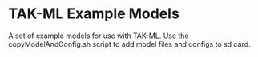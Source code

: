 # TAK-ML Example Models

A set of example models for use with TAK-ML. Use the copyModelAndConfig.sh script to add model files and configs to sd card.
